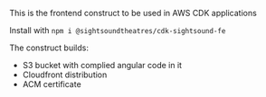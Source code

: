 This is the frontend construct to be used in AWS CDK applications

Install with `npm i @sightsoundtheatres/cdk-sightsound-fe`

The construct builds:

- S3 bucket with complied angular code in it
- Cloudfront distribution
- ACM certificate

